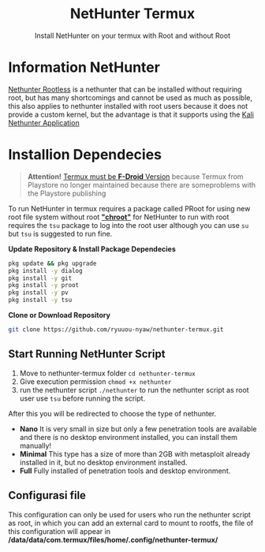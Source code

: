 <h1 align="center">NetHunter Termux</h1>

<p align="center">Install NetHunter on your termux with Root and without Root</p>

# Information NetHunter

[Nethunter Rootless](https://www.kali.org/docs/nethunter/nethunter-rootless/) is a nethunter that can be installed without requiring root, but has many shortcomings and cannot be used as much as possible, this also applies to nethunter installed with root users because it does not provide a custom kernel, but the advantage is that it supports using the [Kali Nethunter Application](https://store.nethunter.com/)

# Installion Dependecies

> **Attention!**
> [Termux must be **F-Droid** Version](https://f-droid.org/en/packages/com.termu) because Termux from Playstore no longer maintained because there are someproblems with the Playstore publishing

To run NetHunter in termux requires a package called PRoot for using new root file system without root [**"chroot"**](https://en.m.wikipedia.org/wiki/Chroot) for NetHunter to run with root requires the `tsu` package to log into the root user although you can use `su` but `tsu` is suggested to run fine.

<summary><strong>Update Repository & Install Package Dependecies</strong></summary>

```bash
pkg update && pkg upgrade
pkg install -y dialog
pkg install -y git 
pkg install -y proot
pkg install -y pv
pkg install -y tsu
```
<summary><strong>Clone or Download Repository</strong></summary>

```bash
git clone https://github.com/ryuuou-nyaw/nethunter-termux.git
```

## Start Running NetHunter Script

1. Move to nethunter-termux folder `cd nethunter-termux`
2. Give execution permission `chmod +x nethunter`
3. run the nethunter script `./nethunter` to run the nethunter script as root user use `tsu` before running the script.

After this you will be redirected to choose the type of nethunter.

- **Nano** It is very small in size but only a few penetration tools are available and there is no desktop environment installed, you can install them manually!
- **Minimal** This type has a size of more than 2GB with metasploit already installed in it, but no desktop environment installed.
- **Full** Fully installed of penetration tools and desktop environment.

## Configurasi file

This configuration can only be used for users who run the nethunter script as root, in which you can add an external card to mount to rootfs, the file of this configuration will appear in **/data/data/com.termux/files/home/.config/nethunter-termux/**